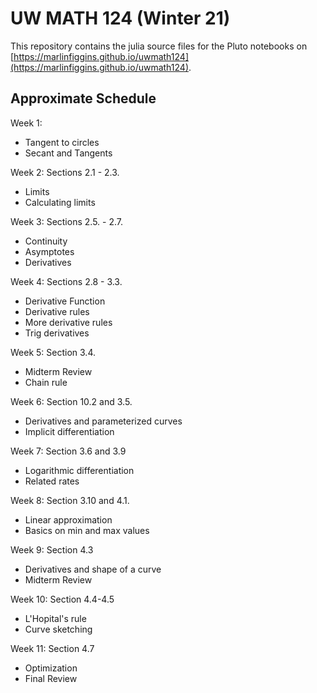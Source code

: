 # UW MATH 124 (Winter 21)

This repository contains the julia source files for the Pluto notebooks on [https://marlinfiggins.github.io/uwmath124](https://marlinfiggins.github.io/uwmath124).


## Approximate Schedule

Week 1: 
- Tangent to circles
- Secant and Tangents

Week 2: Sections 2.1 - 2.3.
- Limits
- Calculating limits

Week 3: Sections 2.5. - 2.7.
- Continuity
- Asymptotes
- Derivatives

Week 4: Sections 2.8 - 3.3.
- Derivative Function
- Derivative rules
- More derivative rules
- Trig derivatives

Week 5: Section 3.4.
- Midterm Review
- Chain rule

Week 6: Section 10.2 and 3.5.
- Derivatives and parameterized curves
- Implicit differentiation

Week 7: Section 3.6 and 3.9
- Logarithmic differentiation
- Related rates

Week 8: Section 3.10 and 4.1.
- Linear approximation
- Basics on min and max values

Week 9: Section 4.3 
- Derivatives and shape of a curve
- Midterm Review

Week 10: Section 4.4-4.5
- L'Hopital's rule
- Curve sketching

Week 11: Section 4.7
- Optimization
- Final Review
